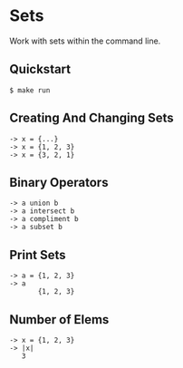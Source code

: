 # Sets

Work with sets within the command line.

## Quickstart
```shell
$ make run
```

## Creating And Changing Sets
```
-> x = {...}
-> x = {1, 2, 3}
-> x = {3, 2, 1}
```

## Binary Operators
```
-> a union b
-> a intersect b
-> a compliment b
-> a subset b
```

## Print Sets
```
-> a = {1, 2, 3}
-> a
       {1, 2, 3}
```

## Number of Elems
```
-> x = {1, 2, 3}
-> |x|
   3
```
